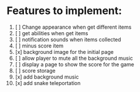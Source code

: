# Features to implement:

1. [ ] Change appearance when get different items
2. [ ] get abilities when get items
3. [ ] notification sounds when items collected
4. [ ] minus score item
5. [x] background image for the initial page
6. [ ] allow player to mute all the background music
7. [ ] display a page to show the score for the game
8. [ ] score storage
9. [x] add background music
10. [x] add snake teleportation
